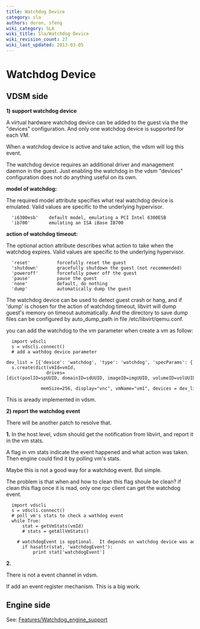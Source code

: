 ```yaml
---
title: Watchdog Device
category: sla
authors: doron, sfeng
wiki_category: SLA
wiki_title: Sla/Watchdog Device
wiki_revision_count: 27
wiki_last_updated: 2013-03-05
---
```


# Watchdog Device

## **VDSM side**

**1) support watchdog device**

A virtual hardware watchdog device can be added to the guest via the the "devices" configuration. And only one watchdog device is supported for each VM.

When a watchdog device is active and take action, the vdsm will log this event.

The watchdog device requires an additional driver and management daemon in the guest. Just enabling the watchdog in the vdsm "devices" configuration does not do anything useful on its own.

**model of watchdog:**

The required model attribute specifies what real watchdog device is emulated. Valid values are specific to the underlying hypervisor.

      'i6300esb'    default model, emulating a PCI Intel 6300ESB
      'ib700'       emulating an ISA iBase IB700

**action of watchdog timeout:**

The optional action attribute describes what action to take when the watchdog expires. Valid values are specific to the underlying hypervisor.

      'reset'          forcefully reset the guest 
      'shutdown'       gracefully shutdown the guest (not recommended)
      'poweroff'       forcefully power off the guest
      'pause'          pause the guest
      'none'           default, do nothing
      'dump'           automatically dump the guest

The watchdog device can be used to detect guest crash or hang, and if 'dump' is chosen for the action of watchdog timeout, libvirt will dump guest's memory on timeout automatically. And the directory to save dump files can be configured by auto_dump_path in file /etc/libvirt/qemu.conf.

you can add the watchdog to the vm parameter when create a vm as follow:

      import vdscli
      s = vdscli.connect()
      # add a wathdog device parameter
      dev_list = [{'device': 'watchdog', 'type': 'watchdog', 'specParams': {'model': 'i6300esb', 'action': "none"}}
      s.create(dict(vmId=vmId,
                   drives=[dict(poolID=spUUID, domainID=sdUUID, imageID=imgUUID, volumeID=volUUID)],
                   memSize=256, display="vnc", vmName="vm1", devices = dev_list,)

This is aready implemented in vdsm.

**2) report the watchdog event**

There will be another patch to resolve that.

**1.** In the host level, vdsm should get the notification from libvirt, and report it in the vm stats.

A flag in vm stats indicate the event happened and what action was taken. Then engine could find it by polling vm's stats.

Maybe this is not a good way for a watchdog event. But simple.

The problem is that when and how to clean this flag shoule be clean? if clean this flag once it is read, only one rpc client can get the watchdog event.

      import vdscli
      s = vdscli.connect()
      # poll vm's stats to check a wathdog event 
      while True:
          stat = getVmStats(vmId)
          # stats = getAllVmStats()
          # watchdogEvent is opptional.  It depends on watchdog device was added.  
          if hasattr(stat, 'watchdogEvent'):
              print stat['watchdogEvent']

**2.**

There is not a event channel in vdsm.

If add an event register mechanism. This is a big work.

## **Engine side**

See: [Features/Watchdog_engine_support](Features/Watchdog_engine_support)

